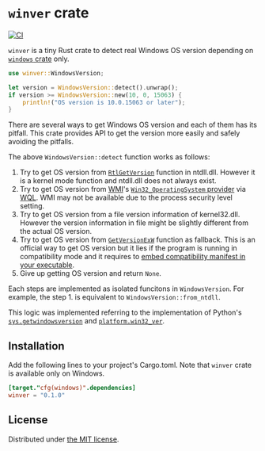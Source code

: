 `winver` crate
==============
[![CI][ci-badge]][ci]

`winver` is a tiny Rust crate to detect real Windows OS version depending on [`windows` crate][windows] only.

```rust
use winver::WindowsVersion;

let version = WindowsVersion::detect().unwrap();
if version >= WindowsVersion::new(10, 0, 15063) {
    println!("OS version is 10.0.15063 or later");
}
```

There are several ways to get Windows OS version and each of them has its pitfall. This crate provides API to get the version more
easily and safely avoiding the pitfalls.

The above `WindowsVersion::detect` function works as follows:

1. Try to get OS version from [`RtlGetVersion`][wtlgetver] function in ntdll.dll. However it is a kernel mode function and
   ntdll.dll does not always exist.
2. Try to get OS version from [WMI][wmi]'s [`Win32_OperatingSystem` provider][win32prov] via [WQL][wql]. WMI may not be available
   due to the process security level setting.
3. Try to get OS version from a file version information of kernel32.dll. However the version information in file might be slightly
   different from the actual OS version.
4. Try to get OS version from [`GetVersionExW`][getver] function as fallback. This is an official way to get OS version but it
   lies if the program is running in compatibility mode and it requires to [embed compatibility manifest in your executable][manifest].
5. Give up getting OS version and return `None`.

Each steps are implemented as isolated funcitons in `WindowsVersion`. For example, the step 1. is equivalent to
`WindowsVersion::from_ntdll`.

This logic was implemented referring to the implementation of Python's [`sys.getwindowsversion`][getwindowsversion] and
[`platform.win32_ver`][win32_ver].

## Installation

Add the following lines to your project's Cargo.toml. Note that `winver` crate is available only on Windows.

```toml
[target."cfg(windows)".dependencies]
winver = "0.1.0"
```

## License

Distributed under [the MIT license](./LICENSE).

[ci-badge]: https://github.com/rhysd/winver/actions/workflows/ci.yaml/badge.svg
[ci]: https://github.com/rhysd/winver/actions/workflows/ci.yaml
[windows]: https://crates.io/crates/windows
[wtlgetver]: https://learn.microsoft.com/en-us/windows/win32/devnotes/rtlgetversion
[wmi]: https://learn.microsoft.com/en-us/windows/win32/wmisdk/wmi-start-page
[win32prov]: https://learn.microsoft.com/en-us/windows/win32/cimwin32prov/win32-operatingsystem
[wql]: https://learn.microsoft.com/en-us/windows/win32/wmisdk/querying-with-wql
[getver]: https://learn.microsoft.com/en-us/windows/win32/api/sysinfoapi/nf-sysinfoapi-getversionexw
[manifest]: https://learn.microsoft.com/en-us/windows/win32/sysinfo/targeting-your-application-at-windows-8-1
[getwindowsversion]: https://docs.python.org/3/library/sys.html#sys.getwindowsversion
[win32_ver]: https://docs.python.org/3/library/platform.html#platform.win32_ver
